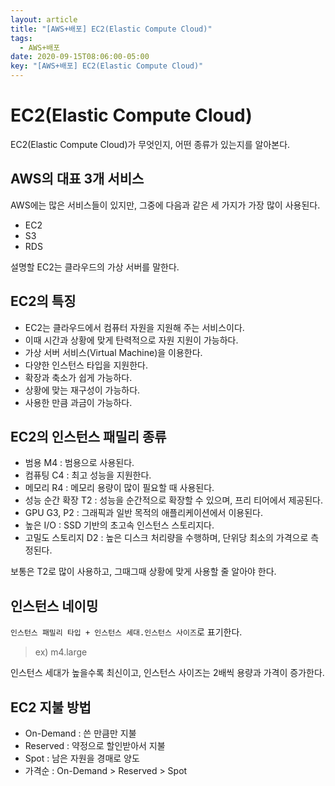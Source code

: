 ```yaml
---
layout: article
title: "[AWS+배포] EC2(Elastic Compute Cloud)"
tags:
  - AWS+배포
date: 2020-09-15T08:06:00-05:00
key: "[AWS+배포] EC2(Elastic Compute Cloud)"
---
```


# EC2(Elastic Compute Cloud)

EC2(Elastic Compute Cloud)가 무엇인지, 어떤 종류가 있는지를 알아본다.

<!--more-->

## AWS의 대표 3개 서비스

AWS에는 많은 서비스들이 있지만, 그중에 다음과 같은 세 가지가 가장 많이 사용된다.<br>

- EC2
- S3
- RDS

설명할 EC2는 클라우드의 가상 서버를 말한다.<br>

## EC2의 특징

- EC2는 클라우드에서 컴퓨터 자원을 지원해 주는 서비스이다.
- 이때 시간과 상황에 맞게 탄력적으로 자원 지원이 가능하다.
- 가상 서버 서비스(Virtual Machine)을 이용한다.
- 다양한 인스턴스 타입을 지원한다.
- 확장과 축소가 쉽게 가능하다.
- 상황에 맞는 재구성이 가능하다.
- 사용한 만큼 과금이 가능하다.

## EC2의 인스턴스 패밀리 종류

- 범용 M4 : 범용으로 사용된다.
- 컴퓨팅 C4 : 최고 성능을 지원한다.
- 메모리 R4 : 메모리 용량이 많이 필요할 때 사용된다.
- 성능 순간 확장 T2 : 성능을 순간적으로 확장할 수 있으며, 프리 티어에서 제공된다.
- GPU G3, P2 : 그래픽과 일반 목적의 애플리케이션에서 이용된다.
- 높은 I/O : SSD 기반의 초고속 인스턴스 스토리지다.
- 고밀도 스토리지 D2 : 높은 디스크 처리량을 수행하며, 단위당 최소의 가격으로 측정된다.

보통은 T2로 많이 사용하고, 그때그때 상황에 맞게 사용할 줄 알아야 한다.

## 인스턴스 네이밍

`인스턴스 패밀리 타입 + 인스턴스 세대.인스턴스 사이즈`로 표기한다.<br>

> ex) m4.large

인스턴스 세대가 높을수록 최신이고, 인스턴스 사이즈는 2배씩 용량과 가격이 증가한다.<br>

## EC2 지불 방법

- On-Demand : 쓴 만큼만 지불
- Reserved : 약정으로 할인받아서 지불
- Spot : 남은 자원을 경매로 양도
- 가격순 : On-Demand > Reserved > Spot